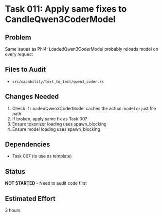 # Task 011: Apply same fixes to CandleQwen3CoderModel

## Problem
Same issues as Phi4: LoadedQwen3CoderModel probably reloads model on every request

## Files to Audit
- `src/capability/text_to_text/qwen3_coder.rs`

## Changes Needed
1. Check if LoadedQwen3CoderModel caches the actual model or just file path
2. If broken, apply same fix as Task 007
3. Ensure tokenizer loading uses spawn_blocking
4. Ensure model loading uses spawn_blocking

## Dependencies
- Task 007 (to use as template)

## Status
**NOT STARTED** - Need to audit code first

## Estimated Effort
3 hours
